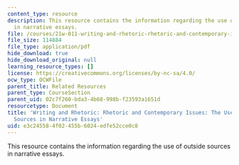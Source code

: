 ```yaml
---
content_type: resource
description: This resource contains the information regarding the use of outside sources
  in narrative essays.
file: /courses/21w-011-writing-and-rhetoric-rhetoric-and-contemporary-issues-fall-2015/e3c245584f02455b6024edfe52cce0c8_MIT21W_011F15_Narrative.pdf
file_size: 114884
file_type: application/pdf
hide_download: true
hide_download_original: null
learning_resource_types: []
license: https://creativecommons.org/licenses/by-nc-sa/4.0/
ocw_type: OCWFile
parent_title: Related Resources
parent_type: CourseSection
parent_uid: 02c7f260-bda3-4b68-998b-f23593a1651d
resourcetype: Document
title: 'Writing and Rhetoric: Rhetoric and Contemporary Issues: The Use of Outside
  Sources in Narrative Essays'
uid: e3c24558-4f02-455b-6024-edfe52cce0c8
---
```

This resource contains the information regarding the use of outside sources in narrative essays.